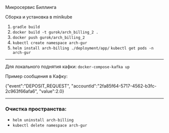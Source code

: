Микросервис Биллинга

Сборка и установка в minikube
1) `gradle build`
2) `docker build -t gurok/arch_billing_2 .`
3) `docker push gurok/arch_billing_2`
4) `kubectl create namespace arch-gur`
5) `helm install arch-billing ./deployment/app/`
   `kubectl get pods -n arch-gur`
   
---

Для локального поднятия кафки: `docker-compose-kafka up`

Пример сообщения в Кафку:

{"event":"DEPOSIT_REQUEST", "accountId":"2fa85f64-5717-4562-b3fc-2c963f66afa6", "value":2.0}

---
### Очистка пространства:

- `helm uninstall arch-billing`
- `kubectl delete namespace arch-gur`